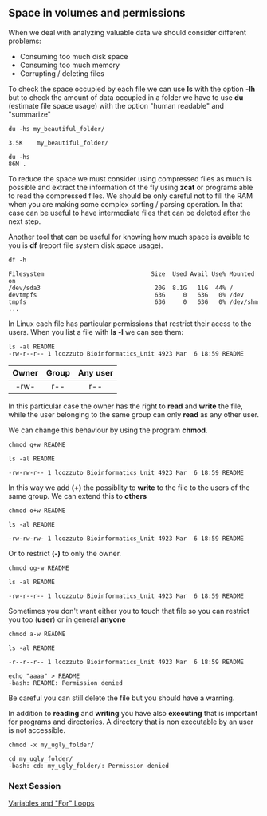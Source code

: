 <h2>Space in volumes and permissions</h2>

When we deal with analyzing valuable data we should consider different problems:
* Consuming too much disk space
* Consuming too much memory
* Corrupting / deleting files

To check the space occupied by each file we can use **ls** with the option **-lh** but to check the amount of data occupied in a folder we have to use **du** (estimate file space usage) with the option "human readable" and "summarize"

```{bash}
du -hs my_beautiful_folder/

3.5K	my_beautiful_folder/

du -hs 
86M	.
```

To reduce the space we must consider using compressed files as much is possible and extract the information of the fly using **zcat** or programs able to read the compressed files. We should be only careful not to fill the RAM when you are making some complex sorting / parsing operation. In that case can be useful to have intermediate files that can be deleted after the next step. 

Another tool that can be useful for knowing how much space is avaible to you is **df** (report file system disk space usage).

```{bash}
df -h

Filesystem                              Size  Used Avail Use% Mounted on
/dev/sda3                                20G  8.1G   11G  44% /
devtmpfs                                 63G     0   63G   0% /dev
tmpfs                                    63G     0   63G   0% /dev/shm
...
```

In Linux each file has particular permissions that restrict their acess to the users. When you list a file with **ls -l** we can see them:

```{bash}
ls -al README
-rw-r--r-- 1 lcozzuto Bioinformatics_Unit 4923 Mar  6 18:59 README
```

|Owner|Group|Any user|
| :---:  | :---:  | :---:  |
|-rw-|r--|r--|

In this particular case the owner has the right to **read** and **write** the file, while the user belonging to the same group can only **read** as any other user.

We can change this behaviour by using the program **chmod**.


```{bash}
chmod g+w README 

ls -al README

-rw-rw-r-- 1 lcozzuto Bioinformatics_Unit 4923 Mar  6 18:59 README
```

In this way we add **(+)** the possiblity to **write** to the file to the users of the same group. We can extend this to **others**

```{bash}
chmod o+w README 

ls -al README

-rw-rw-rw- 1 lcozzuto Bioinformatics_Unit 4923 Mar  6 18:59 README
```

Or to restrict **(-)** to only the owner.

```{bash}
chmod og-w README 

ls -al README

-rw-r--r-- 1 lcozzuto Bioinformatics_Unit 4923 Mar  6 18:59 README
```

Sometimes you don't want either you to touch that file so you can restrict you too (**user**) or in general **anyone**

```{bash}
chmod a-w README 

ls -al README

-r--r--r-- 1 lcozzuto Bioinformatics_Unit 4923 Mar  6 18:59 README

echo "aaaa" > README
-bash: README: Permission denied

```

Be careful you can still delete the file but you should have a warning.

In addition to **reading** and **writing** you have also **executing** that is important for programs and directories. A directory that is non executable by an user is not accessible.

```{bash}
chmod -x my_ugly_folder/

cd my_ugly_folder/
-bash: cd: my_ugly_folder/: Permission denied
```







<h3>Next Session</h3>

[Variables and "For" Loops](https://biocorecrg.github.io/advanced_linux_2019/var_for)

